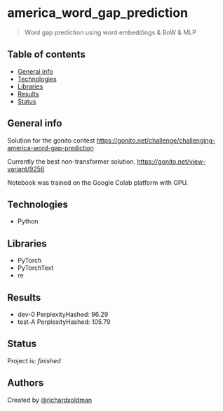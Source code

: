 # america_word_gap_prediction
> Word gap prediction using word embeddings & BoW & MLP

## Table of contents
* [General info](#general-info)
* [Technologies](#technologies)
* [Libraries](#libraries)
* [Results](#results)
* [Status](#status)

## General info
Solution for the gonito contest https://gonito.net/challenge/challenging-america-word-gap-prediction

Currently the best non-transformer solution. https://gonito.net/view-variant/9256

Notebook was trained on the Google Colab platform with GPU.

## Technologies
* Python

## Libraries
* PyTorch
* PyTorchText
* re

## Results
* dev-0 PerplexityHashed: 96.29
* test-A PerplexityHashed: 105.79

## Status
Project is: _finished_

## Authors
Created by [@richardxoldman](https://github.com/richardxoldman)
